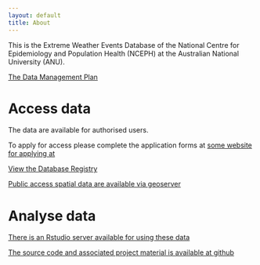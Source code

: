 ```yaml
---
layout: default
title: About
---
```


This is the Extreme Weather Events Database of the National Centre for Epidemiology and Population Health (NCEPH) at the Australian National University (ANU).  

[The Data Management Plan](/swish-DataManagementPlan.html)

# Access data
The data are available for authorised users.  

To apply for access please complete the application forms at [some website for applying at](http://www.google.com)

[View the Database Registry](http://115.146.93.108:8080/apex/f?p=102)

[Public access spatial data are available via geoserver](http://115.146.94.209:8181/geoserver)

# Analyse data
[There is an Rstudio server available for using these data](https://115.146.93.108)

[The source code and associated project material is available at github](https://github.com/swish-climate-impact-assessment)

